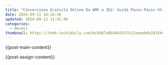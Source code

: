 ```yaml
---
title: "Conversione Gratuita Online Da WMV a 3G2: Guida Passo-Passo Utilizzando Gli Strumenti Avanzati Di Movavi Video Converter"
date: 2024-09-11 14:16:34
updated: 2024-09-13 11:41:46
categories:
  - movavi
thumbnail: https://thmb.techidaily.com/6c8487e0b404251fb12aeaebde28154ddd618ecb4b5d51b0cd4522eee48c4e1f.jpg
---
```


{{post-main-content}}

<ins class="adsbygoogle"
     style="display:block"
     data-ad-format="autorelaxed"
     data-ad-client="ca-pub-7571918770474297"
     data-ad-slot="1223367746"></ins>

{{post-assign-content}}

<ins class="adsbygoogle"
     style="display:block"
     data-ad-client="ca-pub-7571918770474297"
     data-ad-slot="8358498916"
     data-ad-format="auto"
     data-full-width-responsive="true"></ins>
